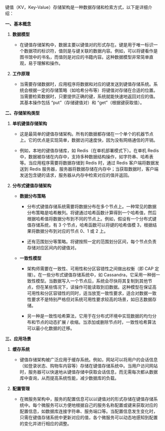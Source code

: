 键值（KV，Key-Value）存储架构是一种数据存储和检索方式，以下是详细介绍：

**一、基本概念**

1. **数据模型**
    
    - 在键值存储架构中，数据主要以键值对的形式存在。键是用于唯一标识一个数据项的标识符，值则是与键关联的数据内容。例如，可以将键看作是图书馆中的书名，而值则是对应的书籍内容。这种数据模型非常简单直观，易于理解和操作。
        
2. **工作原理**
    
    - 当需要存储数据时，应用程序将数据和对应的键发送到键值存储系统。系统会根据一定的存储策略（如哈希分布等）将键值对存储在合适的位置。当需要检索数据时，只要提供正确的键，系统就能快速地返回对应的值。其基本操作包括 “put”（存储键值对）和 “get”（根据键获取值）。
        

**二、存储架构类型**

1. **单机键值存储架构**
    
    - 这是最简单的键值存储架构。所有的数据都存储在一个单个的机器节点上。它的优点是实现简单，数据访问速度快，因为没有网络通信的开销。
        
    - 例如，本地的键值存储库，如 Redis（在单机部署模式下）。在单机 Redis 中，数据被存储在内存中，支持多种数据结构操作，如字符串、哈希表等。当应用程序需要将数据存储到 Redis 时，通过 Redis 客户端将数据发送到 Redis 服务器，服务器将数据存储在内存中；当获取数据时，客户端发送包含键的请求，服务器从内存中检索对应的值并返回。
        
2. **分布式键值存储架构**
    
    - **数据分布策略**
        
        - 分布式键值存储系统需要将数据分布在多个节点上。一种常见的数据分布策略是哈希散列。将键通过哈希函数计算得到一个哈希值，然后根据哈希值将数据分布到不同的节点上。例如，假设有一个分布式键值存储系统，有 3 个节点，哈希函数可以将键的哈希值模 3，根据结果将数据分布到对应的节点 0、1 或 2 上。
            
        - 还有范围划分等策略。将键按照一定的范围划分区间，每个节点负责存储对应区间内的键值对。
            
    - **一致性模型**
        
        - 架构师需要在一致性、可用性和分区容错性之间做出权衡（即 CAP 定理）。在一些分布式键值存储系统中，如 Cassandra，它采用一种弱一致性模型。当数据写入一个节点后，系统会尽快将其复制到其他节点，但在某些情况下，读操作可能读取到旧数据。这种模型在保证高可用性和分区容错性的同时，适当放宽一致性要求，适合对数据一致性要求不是特别严格但对系统可用性要求较高的场景，如日志数据存储。
            
        - 另一种是一致性哈希算法，它用于在分布式环境中实现数据的均匀分布和节点的动态扩展 / 收缩。当添加或删除节点时，一致性哈希算法可以最小化数据的迁移。
            

**三、应用场景**

1. **缓存系统**
    
    - 键值存储架构被广泛应用于缓存系统。例如，网站可以将用户的会话信息（如登录状态、购物车内容等）存储在键值存储系统中。当用户访问网站时，服务器可以快速地从键值存储中获取会话信息，而无需每次都从数据库中查询，从而提高系统性能，减少数据库的负载。
        
2. **配置管理**
    
    - 在微服务架构中，服务的配置信息可以以键值对的形式存储在键值存储系统中。每个微服务可以方便地根据自己的服务名称配置或键来获取对应的配置信息，如数据库连接字符串、服务端口等。当配置信息发生变化时，只需在键值存储系统中更新对应的值，各个微服务可以动态地感知到配置的变化并进行相应的调整。